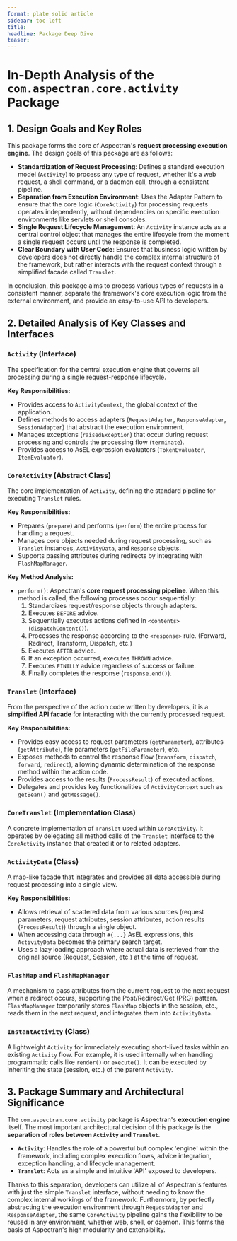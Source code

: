 ```yaml
---
format: plate solid article
sidebar: toc-left
title:
headline: Package Deep Dive
teaser:
---
```

# In-Depth Analysis of the `com.aspectran.core.activity` Package

## 1. Design Goals and Key Roles

This package forms the core of Aspectran's **request processing execution engine**. The design goals of this package are as follows:

-   **Standardization of Request Processing**: Defines a standard execution model (`Activity`) to process any type of request, whether it's a web request, a shell command, or a daemon call, through a consistent pipeline.
-   **Separation from Execution Environment**: Uses the Adapter Pattern to ensure that the core logic (`CoreActivity`) for processing requests operates independently, without dependencies on specific execution environments like servlets or shell consoles.
-   **Single Request Lifecycle Management**: An `Activity` instance acts as a central control object that manages the entire lifecycle from the moment a single request occurs until the response is completed.
-   **Clear Boundary with User Code**: Ensures that business logic written by developers does not directly handle the complex internal structure of the framework, but rather interacts with the request context through a simplified facade called `Translet`.

In conclusion, this package aims to process various types of requests in a consistent manner, separate the framework's core execution logic from the external environment, and provide an easy-to-use API to developers.

## 2. Detailed Analysis of Key Classes and Interfaces

### `Activity` (Interface)

The specification for the central execution engine that governs all processing during a single request-response lifecycle.

**Key Responsibilities:**
-   Provides access to `ActivityContext`, the global context of the application.
-   Defines methods to access adapters (`RequestAdapter`, `ResponseAdapter`, `SessionAdapter`) that abstract the execution environment.
-   Manages exceptions (`raisedException`) that occur during request processing and controls the processing flow (`terminate`).
-   Provides access to AsEL expression evaluators (`TokenEvaluator`, `ItemEvaluator`).

### `CoreActivity` (Abstract Class)

The core implementation of `Activity`, defining the standard pipeline for executing `Translet` rules.

**Key Responsibilities:**
-   Prepares (`prepare`) and performs (`perform`) the entire process for handling a request.
-   Manages core objects needed during request processing, such as `Translet` instances, `ActivityData`, and `Response` objects.
-   Supports passing attributes during redirects by integrating with `FlashMapManager`.

**Key Method Analysis:**
-   `perform()`: Aspectran's **core request processing pipeline**. When this method is called, the following processes occur sequentially:
    1.  Standardizes request/response objects through adapters.
    2.  Executes `BEFORE` advice.
    3.  Sequentially executes actions defined in `<contents>` (`dispatchContent()`).
    4.  Processes the response according to the `<response>` rule. (Forward, Redirect, Transform, Dispatch, etc.)
    5.  Executes `AFTER` advice.
    6.  If an exception occurred, executes `THROWN` advice.
    7.  Executes `FINALLY` advice regardless of success or failure.
    8.  Finally completes the response (`response.end()`).

### `Translet` (Interface)

From the perspective of the action code written by developers, it is a **simplified API facade** for interacting with the currently processed request.

**Key Responsibilities:**
-   Provides easy access to request parameters (`getParameter`), attributes (`getAttribute`), file parameters (`getFileParameter`), etc.
-   Exposes methods to control the response flow (`transform`, `dispatch`, `forward`, `redirect`), allowing dynamic determination of the response method within the action code.
-   Provides access to the results (`ProcessResult`) of executed actions.
-   Delegates and provides key functionalities of `ActivityContext` such as `getBean()` and `getMessage()`.

### `CoreTranslet` (Implementation Class)

A concrete implementation of `Translet` used within `CoreActivity`. It operates by delegating all method calls of the `Translet` interface to the `CoreActivity` instance that created it or to related adapters.

### `ActivityData` (Class)

A map-like facade that integrates and provides all data accessible during request processing into a single view.

**Key Responsibilities:**
-   Allows retrieval of scattered data from various sources (request parameters, request attributes, session attributes, action results (`ProcessResult`)) through a single object.
-   When accessing data through `#{...}` AsEL expressions, this `ActivityData` becomes the primary search target.
-   Uses a lazy loading approach where actual data is retrieved from the original source (Request, Session, etc.) at the time of request.

### `FlashMap` and `FlashMapManager`

A mechanism to pass attributes from the current request to the next request when a redirect occurs, supporting the Post/Redirect/Get (PRG) pattern. `FlashMapManager` temporarily stores `FlashMap` objects in the session, etc., reads them in the next request, and integrates them into `ActivityData`.

### `InstantActivity` (Class)

A lightweight `Activity` for immediately executing short-lived tasks within an existing `Activity` flow. For example, it is used internally when handling programmatic calls like `render()` or `execute()`. It can be executed by inheriting the state (session, etc.) of the parent `Activity`.

## 3. Package Summary and Architectural Significance

The `com.aspectran.core.activity` package is Aspectran's **execution engine** itself. The most important architectural decision of this package is the **separation of roles between `Activity` and `Translet`**.

-   **`Activity`**: Handles the role of a powerful but complex 'engine' within the framework, including complex execution flows, advice integration, exception handling, and lifecycle management.
-   **`Translet`**: Acts as a simple and intuitive 'API' exposed to developers.

Thanks to this separation, developers can utilize all of Aspectran's features with just the simple `Translet` interface, without needing to know the complex internal workings of the framework. Furthermore, by perfectly abstracting the execution environment through `RequestAdapter` and `ResponseAdapter`, the same `CoreActivity` pipeline gains the flexibility to be reused in any environment, whether web, shell, or daemon. This forms the basis of Aspectran's high modularity and extensibility.
